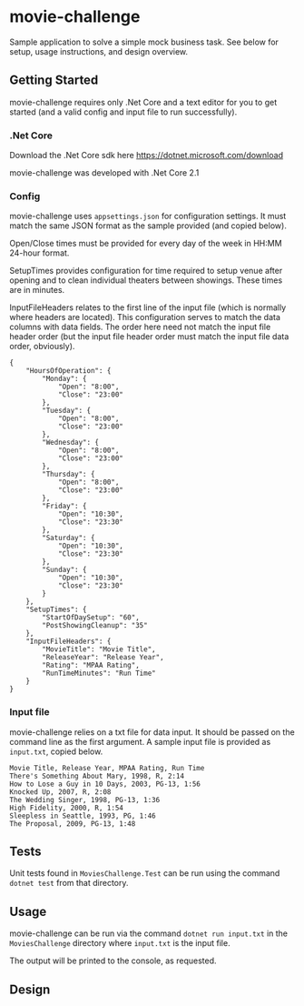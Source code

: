 # movie-challenge
Sample application to solve a simple mock business task. See below for setup, usage instructions, and design overview.

## Getting Started
movie-challenge requires only .Net Core and a text editor for you to get started (and a valid config and input file to run successfully).

### .Net Core
Download the .Net Core sdk here https://dotnet.microsoft.com/download

movie-challenge was developed with .Net Core 2.1

### Config
movie-challenge uses ```appsettings.json``` for configuration settings. It must match the same JSON format as the sample provided (and copied below).

Open/Close times must be provided for every day of the week in HH:MM 24-hour format.

SetupTimes provides configuration for time required to setup venue after opening and to clean individual theaters between showings. These times are in minutes.

InputFileHeaders relates to the first line of the input file (which is normally where headers are located). This configuration serves to match the data columns with data fields. The order here need not match the input file header order (but the input file header order must match the input file data order, obviously).
```
{
    "HoursOfOperation": {
        "Monday": {
            "Open": "8:00",
            "Close": "23:00"
        },
        "Tuesday": {
            "Open": "8:00",
            "Close": "23:00"
        },
        "Wednesday": {
            "Open": "8:00",
            "Close": "23:00"
        },
        "Thursday": {
            "Open": "8:00",
            "Close": "23:00"
        },
        "Friday": {
            "Open": "10:30",
            "Close": "23:30"
        },
        "Saturday": {
            "Open": "10:30",
            "Close": "23:30"
        },
        "Sunday": {
            "Open": "10:30",
            "Close": "23:30"
        }
    },
    "SetupTimes": {
        "StartOfDaySetup": "60",
        "PostShowingCleanup": "35"
    },
    "InputFileHeaders": {
        "MovieTitle": "Movie Title",
        "ReleaseYear": "Release Year",
        "Rating": "MPAA Rating",
        "RunTimeMinutes": "Run Time"
    }
}
```
### Input file
movie-challenge relies on a txt file for data input. It should be passed on the command line as the first argument. 
A sample input file is provided as ```input.txt```, copied below.

```
Movie Title, Release Year, MPAA Rating, Run Time
There's Something About Mary, 1998, R, 2:14
How to Lose a Guy in 10 Days, 2003, PG-13, 1:56
Knocked Up, 2007, R, 2:08
The Wedding Singer, 1998, PG-13, 1:36
High Fidelity, 2000, R, 1:54
Sleepless in Seattle, 1993, PG, 1:46
The Proposal, 2009, PG-13, 1:48
```

## Tests
Unit tests found in ```MoviesChallenge.Test``` can be run using the command ```dotnet test``` from that directory.

## Usage
movie-challenge can be run via the command ```dotnet run input.txt``` in the ```MoviesChallenge``` directory where ```input.txt``` is the input file.

The output will be printed to the console, as requested. 

## Design 
